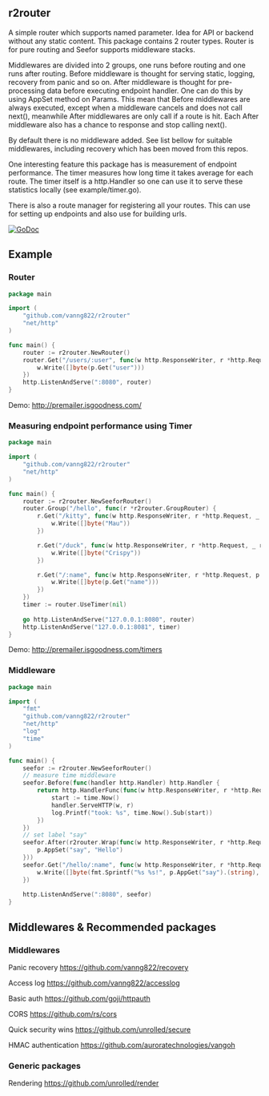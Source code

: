 ## r2router

A simple router which supports named parameter. Idea for API or backend without any static content. This package contains 2 router types. Router is for pure routing and Seefor supports middleware stacks.

Middlewares are divided into 2 groups, one runs before routing and one runs after routing. Before middleware is thought for serving static, logging, recovery from panic and so on. After middleware is thought for pre-processing data before executing endpoint handler. One can do this by using AppSet method on Params. This mean that Before middlewares are always executed, except when a middleware cancels and does not call next(), meanwhile After middlewares are only call if a route is hit. Each After middleware also has a chance to response and stop calling next().

By default there is no middleware added. See list bellow for suitable middlewares, including recovery which has been moved from this repos.

One interesting feature this package has is measurement of endpoint performance. The timer measures how long time it takes average for each route. The timer itself is a http.Handler so one can use it to serve these statistics locally (see example/timer.go).

There is also a route manager for registering all your routes. This can use for setting up endpoints and also use for building urls.

[![GoDoc](https://godoc.org/github.com/vanng822/r2router?status.svg)](https://godoc.org/github.com/vanng822/r2router)


## Example

### Router
```go
package main

import (
	"github.com/vanng822/r2router"
	"net/http"
)

func main() {
	router := r2router.NewRouter()
	router.Get("/users/:user", func(w http.ResponseWriter, r *http.Request, p r2router.Params) {
		w.Write([]byte(p.Get("user")))
	})
	http.ListenAndServe(":8080", router)
}
```
	
Demo: http://premailer.isgoodness.com/
	
### Measuring endpoint performance using Timer

```go
package main

import (
	"github.com/vanng822/r2router"
	"net/http"
)

func main() {
	router := r2router.NewSeeforRouter()
	router.Group("/hello", func(r *r2router.GroupRouter) {
		r.Get("/kitty", func(w http.ResponseWriter, r *http.Request, _ r2router.Params) {
			w.Write([]byte("Mau"))
		})

		r.Get("/duck", func(w http.ResponseWriter, r *http.Request, _ r2router.Params) {
			w.Write([]byte("Crispy"))
		})

		r.Get("/:name", func(w http.ResponseWriter, r *http.Request, p r2router.Params) {
			w.Write([]byte(p.Get("name")))
		})
	})
	timer := router.UseTimer(nil)
	
	go http.ListenAndServe("127.0.0.1:8080", router)
	http.ListenAndServe("127.0.0.1:8081", timer)
}
```

Demo: http://premailer.isgoodness.com/timers

### Middleware

```go	
package main

import (
	"fmt"
	"github.com/vanng822/r2router"
	"net/http"
	"log"
	"time"
)

func main() {
	seefor := r2router.NewSeeforRouter()
	// measure time middleware
	seefor.Before(func(handler http.Handler) http.Handler {
		return http.HandlerFunc(func(w http.ResponseWriter, r *http.Request) {
			start := time.Now()
			handler.ServeHTTP(w, r)
			log.Printf("took: %s", time.Now().Sub(start))
		})
	})
	// set label "say"
	seefor.After(r2router.Wrap(func(w http.ResponseWriter, r *http.Request, p r2router.Params) {
		p.AppSet("say", "Hello")
	}))
	seefor.Get("/hello/:name", func(w http.ResponseWriter, r *http.Request, p r2router.Params) {
		w.Write([]byte(fmt.Sprintf("%s %s!", p.AppGet("say").(string), p.Get("name"))))
	})
	
	http.ListenAndServe(":8080", seefor)
}
```	

## Middlewares & Recommended packages

### Middlewares

Panic recovery https://github.com/vanng822/recovery

Access log https://github.com/vanng822/accesslog

Basic auth https://github.com/goji/httpauth

CORS https://github.com/rs/cors

Quick security wins https://github.com/unrolled/secure

HMAC authentication https://github.com/auroratechnologies/vangoh

### Generic packages

Rendering https://github.com/unrolled/render
